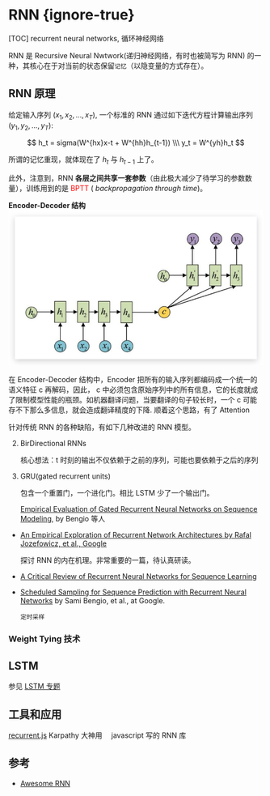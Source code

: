 # RNN {ignore-true}

[TOC]
recurrent neural networks, 循环神经网络

RNN 是 Recursive Neural Nwtwork(递归神经网络，有时也被简写为 RNN) 的一种，其核心在于对当前的状态保留`记忆`（以隐变量的方式存在）。

## RNN 原理

给定输入序列 $(x_1,x_2, ..., x_T)$, 一个标准的 RNN 通过如下迭代方程计算输出序列$(y_1,y_2, ..., y_T)$:

$$
h_t = sigma(W^{hx}x-t + W^{hh}h_{t-1}) \\\
y_t = W^{yh}h_t
$$

所谓的记忆重现，就体现在了 $h_t$ 与 $h_{t-1}$ 上了。

此外，注意到，RNN **各层之间共享一套参数**（由此极大减少了待学习的参数数量），训练用到的是 <font color=red>BPTT</font> ( _backpropagation through time_)。

**Encoder-Decoder 结构**
![](./img-rnn/2019-06-16-13-41-00.png)

在 Encoder-Decoder 结构中，Encoder 把所有的输入序列都编码成一个统一的语义特征 c 再解码，因此， c 中必须包含原始序列中的所有信息，它的长度就成了限制模型性能的瓶颈。如机器翻译问题，当要翻译的句子较长时，一个 c 可能存不下那么多信息，就会造成翻译精度的下降. 顺着这个思路，有了 Attention

针对传统 RNN 的各种缺陷，有如下几种改进的 RNN 模型。

2. BirDirectional RNNs

   核心想法：t 时刻的输出不仅依赖于之前的序列，可能也要依赖于之后的序列

3. GRU(gated recurrent units)

   包含一个重置门，一个进化门。相比 LSTM 少了一个输出门。

   [Empirical Evaluation of Gated Recurrent Neural Networks on Sequence Modeling](http://arxiv.org/pdf/1412.3555v1.pdf), by Bengio 等人

- [An Empirical Exploration of Recurrent Network Architectures by Rafal Jozefowicz, et al., Google](http://jmlr.org/proceedings/papers/v37/jozefowicz15.pdf)

  探讨 RNN 的内在机理。非常重要的一篇，待认真研读。

- [A Critical Review of Recurrent Neural Networks for Sequence Learning](http://arxiv.org/abs/1506.00019v1)

- [Scheduled Sampling for Sequence Prediction with
  Recurrent Neural Networks](http://arxiv.org/pdf/1506.03099v3.pdf) by Sami Bengio, et al., at Google.

      定时采样

### Weight Tying 技术

## LSTM

参见 [LSTM 专题](./lstm.md)

## 工具和应用

[recurrent.js](https://github.com/karpathy/recurrentjs)
Karpathy 大神用　 javascript 写的 RNN 库

## 参考

- [Awesome RNN](http://jiwonkim.org/awesome-rnn/)
